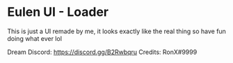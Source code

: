 # Eulen UI - Loader 

This is just a UI remade by me, it looks exactly like the real thing so have fun doing what ever lol

Dream Discord: https://discord.gg/B2Rwbqru
Credits: RonX#9999
